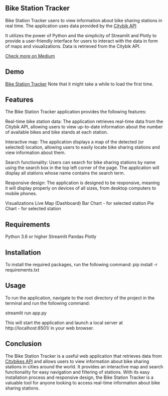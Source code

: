 ## Bike Station Tracker
Bike Station Tracker users to view information about bike sharing stations in real time. The application uses data provided by the [Citybik API](http://api.citybik.es/v2/networks)

It utilizes the power of Python and the simplicity of Streamlit and Plotly to provide a user-friendly interface for users to interact with the data in form of maps and visualizations. Data is retrieved from the Citybik API.

[Check more on Medium](https://medium.com/@ajosegun_/real-time-dashboard-in-python-b8c9a9c4e050)

## Demo
[Bike Station Tracker](https://ajosegun-bikestationtracker.streamlit.app/) Note that it might take a while to load the first time.

## Features
The Bike Station Tracker application provides the following features:

Real-time bike station data: The application retrieves real-time data from the Citybik API, allowing users to view up-to-date information about the number of available bikes and bike stands at each station.

Interactive map: The application displays a map of the detected (or selected) location, allowing users to easily locate bike sharing stations and view information about them.

Search functionality: Users can search for bike sharing stations by name using the search box in the top left corner of the page. The application will display all stations whose name contains the search term.

Responsive design: The application is designed to be responsive, meaning it will display properly on devices of all sizes, from desktop computers to mobile phones.

Visualizations
Live Map (Dashboard)
Bar Chart - for selected station
Pie Chart - for selected station

## Requirements
Python 3.6 or higher Streamlit Pandas Plotly 

## Installation
To install the required packages, run the following command: pip install -r requirements.txt

## Usage
To run the application, navigate to the root directory of the project in the terminal and run the following command:

streamlit run app.py

This will start the application and launch a local server at http://localhost:8501/ in your web browser.

## Conclusion
The Bike Station Tracker is a useful web application that retrieves data from [Citybikes API](http://api.citybik.es/v2/networks) and allows users to view information about bike sharing stations in cities around the world. 
It provides an interactive map and search functionality for easy navigation and filtering of stations. With its easy installation process and responsive design, the Bike Station Tracker is a valuable tool for anyone looking to access real-time information about bike sharing stations.
